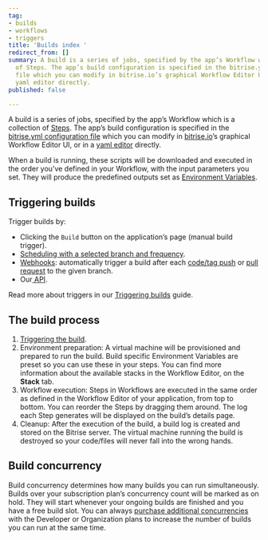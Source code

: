 ```yaml
---
tag:
- builds
- workflows
- triggers
title: 'Builds index '
redirect_from: []
summary: A build is a series of jobs, specified by the app’s Workflow which is a collection
  of Steps. The app’s build configuration is specified in the bitrise.yml configuration
  file which you can modify in bitrise.io’s graphical Workflow Editor UI, or in a
  yaml editor directly.
published: false

---
```

A build is a series of jobs, specified by the app’s Workflow which is a collection of [Steps](https://8629bcmvhs1rvw.preview.forestry.io/steps-workflows/getting-started-steps). The app’s build configuration is specified in the [bitrise.yml configuration file](https://8629bcmvhs1rvw.preview.forestry.io/bitrise-cli/basics-of-bitrise-yml) which you can modify in [bitrise.io](https://www.bitrise.io/)’s graphical Workflow Editor UI, or in a [yaml editor](http://blog.bitrise.io/2016/02/12/edit-your-yaml-files-like-a-boss.html) directly.

When a build is running, these scripts will be downloaded and executed in the order you’ve defined in your Workflow, with the input parameters you set. They will produce the predefined outputs set as [Environment Variables](https://8629bcmvhs1rvw.preview.forestry.io/builds/available-environment-variables).

## Triggering builds

Trigger builds by:

* Clicking the `Build` button on the application’s page (manual build trigger).
* [Scheduling with a selected branch and frequency](https://8629bcmvhs1rvw.preview.forestry.io/builds/scheduling-builds).
* [Webhooks](https://8629bcmvhs1rvw.preview.forestry.io/webhooks/): automatically trigger a build after each [code/tag push](/builds/triggering-builds/trigger-code-push/) or [pull request](/builds/triggering-builds/trigger-pull-request/) to the given branch.
* Our[ API](https://8629bcmvhs1rvw.preview.forestry.io/api/build-trigger/).

Read more about triggers in our [Triggering builds](/builds/triggering-builds/index/) guide. 

## The build process

1. [Triggering the build](/builds/index/#triggering-builds).
2. Environment preparation: A virtual machine will be provisioned and prepared to run the build. Build specific Environment Variables are preset so you can use these in your steps. You can find more information about the available stacks in the Workflow Editor, on the **Stack** tab.
3. Workflow execution: Steps in Workflows are executed in the same order as defined in the Workflow Editor of your application, from top to bottom. You can reorder the Steps by dragging them around. The log each Step generates will be displayed on the build’s details page.
4. Cleanup: After the execution of the build, a build log is created and stored on the Bitrise server. The virtual machine running the build is destroyed so your code/files will never fall into the wrong hands.

## Build concurrency

Build concurrency determines how many builds you can run simultaneously. Builds over your subscription plan’s concurrency count will be marked as on hold. They will start whenever your ongoing builds are finished and you have a free build slot. You can always [purchase additional concurrencies](https://www.bitrise.io/pricing) with the Developer or Organization plans to increase the number of builds you can run at the same time.